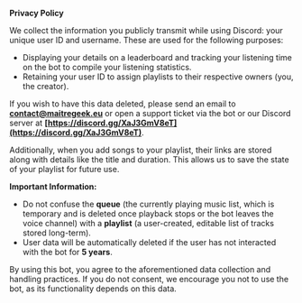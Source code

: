 **Privacy Policy**

We collect the information you publicly transmit while using Discord: your unique user ID and username. These are used for the following purposes:

- Displaying your details on a leaderboard and tracking your listening time on the bot to compile your listening statistics.
- Retaining your user ID to assign playlists to their respective owners (you, the creator).

If you wish to have this data deleted, please send an email to **contact@maitregeek.eu** or open a support ticket via the bot or our Discord server at **[https://discord.gg/XaJ3GmV8eT](https://discord.gg/XaJ3GmV8eT)**.

Additionally, when you add songs to your playlist, their links are stored along with details like the title and duration. This allows us to save the state of your playlist for future use.

**Important Information:**

- Do not confuse the **queue** (the currently playing music list, which is temporary and is deleted once playback stops or the bot leaves the voice channel) with a **playlist** (a user-created, editable list of tracks stored long-term).
- User data will be automatically deleted if the user has not interacted with the bot for **5 years**.

By using this bot, you agree to the aforementioned data collection and handling practices. If you do not consent, we encourage you not to use the bot, as its functionality depends on this data.
